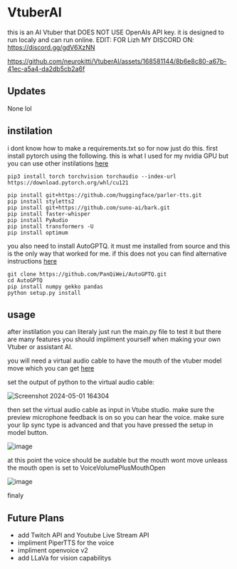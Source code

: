 # VtuberAI
this is an AI Vtuber that DOES NOT USE OpenAIs API key. it is designed to run localy and can run online.
EDIT: FOR Lizh
MY DISCORD ON:
https://discord.gg/gdV6XzNN


https://github.com/neurokitti/VtuberAI/assets/168581144/8b6e8c80-a67b-41ec-a5a4-da2db5cb2a6f



## Updates
None lol

## instilation
i dont know how to make a requirements.txt so for now just do this.
first install pytorch using the following. this is what I used for my nvidia GPU but you can use other instilations [here](https://pytorch.org/get-started/locally/)
```
pip3 install torch torchvision torchaudio --index-url https://download.pytorch.org/whl/cu121
```
```
pip install git+https://github.com/huggingface/parler-tts.git
pip install styletts2
pip install git+https://github.com/suno-ai/bark.git
pip install faster-whisper
pip install PyAudio
pip install transformers -U
pip install optimum
```
you also need to install AutoGPTQ. it must me installed from source and this is the only way that worked for me. if this does not you can find alternative instructions [here](https://github.com/AutoGPTQ/AutoGPTQ)
```
git clone https://github.com/PanQiWei/AutoGPTQ.git
cd AutoGPTQ
pip install numpy gekko pandas
python setup.py install
```

## usage
after instilation you can literaly just run the main.py file to test it but there are many features you should impliment yourself when making your own Vtuber or assistant AI.  

you will need a virtual audio cable to have the mouth of the vtuber model move which you can get [here](https://vb-audio.com/Cable/)

set the output of python to the virtual audio cable:

![Screenshot 2024-05-01 164304](https://github.com/neurokitti/VtuberAI/assets/168581144/aaf8f4b9-663c-4cca-9972-12fbf7b75341)


then set the virtual audio cable as input in Vtube studio. make sure the preview microphone feedback is on so you can hear the voice. make sure your lip sync type is advanced and that you have pressed the setup in model button.

![image](https://github.com/neurokitti/VtuberAI/assets/168581144/1415e2c2-f3b7-4382-b1f5-de525821ca0e)

at this point the voice should be audable but the mouth wont move unleass the mouth open is set to VoiceVolumePlusMouthOpen

![image](https://github.com/neurokitti/VtuberAI/assets/168581144/d98a794d-c9cf-47d0-91fd-ad7a65414812)



finaly

## Future Plans
- add Twitch API and Youtube Live Stream API
- impliment PiperTTS for the voice
- impliment openvoice v2
- add LLaVa for vision capabilitys
